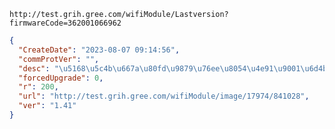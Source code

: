 `http://test.grih.gree.com/wifiModule/Lastversion?firmwareCode=362001066962`

```json
{
  "CreateDate": "2023-08-07 09:14:56",
  "commProtVer": "",
  "desc": "\u5168\u5c4b\u667a\u80fd\u9879\u76ee\u8054\u4e91\u9001\u6d4b\u6700\u65b0\u7248\u672c\uff0c\u8d1f\u8d23\u4eba\uff1a\u4ee3\u660e\u822a",
  "forcedUpgrade": 0,
  "r": 200,
  "url": "http://test.grih.gree.com/wifiModule/image/17974/841028",
  "ver": "1.41"
}
```
